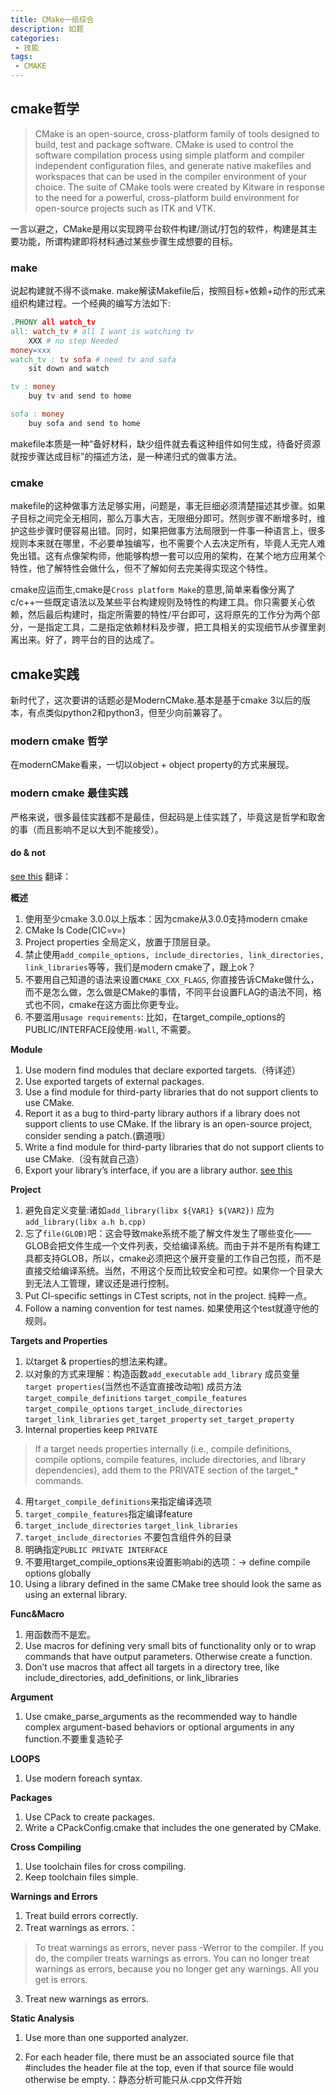 ```yaml
---
title: CMake一纸综合
description: 如题
categories:
 - 技能
tags:
 - CMAKE
---
```




## cmake哲学

> CMake is an open-source, cross-platform family of tools designed to build, test and package software. CMake is used to control the software compilation process using simple platform and compiler independent configuration files, and generate native makefiles and workspaces that can be used in the compiler environment of your choice. The suite of CMake tools were created by Kitware in response to the need for a powerful, cross-platform build environment for open-source projects such as ITK and VTK.

一言以避之，CMake是用以实现跨平台软件构建/测试/打包的软件，构建是其主要功能，所谓构建即将材料通过某些步骤生成想要的目标。

### make

说起构建就不得不谈make. make解读Makefile后，按照目标+依赖+动作的形式来组织构建过程。一个经典的编写方法如下:

```makefile
.PHONY all watch_tv
all: watch_tv # all I want is watching tv
    XXX # no step Needed
money=xxx
watch_tv : tv sofa # need tv and sofa
    sit down and watch

tv : money
    buy tv and send to home

sofa : money
    buy sofa and send to home
```

makefile本质是一种“备好材料，缺少组件就去看这种组件如何生成，待备好资源就按步骤达成目标”的描述方法，是一种递归式的做事方法。

### cmake

makefile的这种做事方法足够实用，问题是，事无巨细必须清楚描述其步骤。如果子目标之间完全无相同，那么万事大吉，无限细分即可。然则步骤不断增多时，维护这些步骤时便容易出错。同时，如果把做事方法局限到一件事一种语言上，很多规则本来就在哪里，不必要单独编写，也不需要个人去决定所有，毕竟人无完人难免出错。这有点像架构师，他能够构想一套可以应用的架构，在某个地方应用某个特性，他了解特性会做什么，但不了解如何去完美得实现这个特性。

cmake应运而生,cmake是`Cross platform Make`的意思,简单来看像分离了c/c++一些既定语法以及某些平台构建规则及特性的构建工具。你只需要关心依赖，然后最后构建时，指定所需要的特性/平台即可，这将原先的工作分为两个部分，一是指定工具，二是指定依赖材料及步骤，把工具相关的实现细节从步骤里剥离出来。好了，跨平台的目的达成了。

## cmake实践

新时代了，这次要讲的话题必是ModernCMake.基本是基于cmake 3以后的版本，有点类似python2和python3，但至少向前兼容了。

### modern cmake 哲学

在modernCMake看来，一切以object + object property的方式来展现。

### modern cmake 最佳实践
严格来说，很多最佳实践都不是最佳，但起码是上佳实践了，毕竟这是哲学和取舍的事（而且影响不足以大到不能接受）。

#### do & not

[see this](https://gist.github.com/mbinna/c61dbb39bca0e4fb7d1f73b0d66a4fd1)
翻译：

**概述**
1. 使用至少cmake 3.0.0以上版本：因为cmake从3.0.0支持modern cmake
2. CMake Is Code(CIC=v=)
3. Project properties 全局定义，放置于顶层目录。
4. 禁止使用`add_compile_options, include_directories, link_directories, link_libraries`等等，我们是modern cmake了，跟上ok？
5. 不要用自己知道的语法来设置`CMAKE_CXX_FLAGS`, 你直接告诉CMake做什么，而不是怎么做，怎么做是CMake的事情，不同平台设置FLAG的语法不同，格式也不同，cmake在这方面比你更专业。
6. 不要滥用`usage requirements`: 比如，在target_compile_options的PUBLIC/INTERFACE段使用`-Wall`, 不需要。

**Module**
1. Use modern find modules that declare exported targets.（待详述）
2. Use exported targets of external packages.
3. Use a find module for third-party libraries that do not support clients to use CMake.
4. Report it as a bug to third-party library authors if a library does not support clients to use CMake. If the library is an open-source project, consider sending a patch.(霸道哦）
5. Write a find module for third-party libraries that do not support clients to use CMake.（没有就自己造）
6. Export your library’s interface, if you are a library author. [see this](https://youtu.be/bsXLMQ6WgIk?t=37m15s)

**Project**
1. 避免自定义变量:诸如`add_library(libx ${VAR1} ${VAR2})` 应为`add_library(libx a.h b.cpp)`
2. 忘了`file(GLOB)`吧：这会导致make系统不能了解文件发生了哪些变化——GLOB会把文件生成一个文件列表，交给编译系统。而由于并不是所有构建工具都支持GLOB，所以，cmake必须把这个展开变量的工作自己包揽，而不是直接交给编译系统。当然，不用这个反而比较安全和可控。如果你一个目录大到无法人工管理，建议还是进行控制。
3. Put CI-specific settings in CTest scripts, not in the project. 纯粹一点。
4. Follow a naming convention for test names. 如果使用这个test就遵守他的规则。

**Targets and Properties**
1. 以target & properties的想法来构建。
2. 以对象的方式来理解：构造函数`add_executable` `add_library` 成员变量`target properties`(当然也不适宜直接改动啦) 成员方法`target_compile_definitions` `target_compile_features`  `target_compile_options` `target_include_directories` `target_link_libraries` `get_target_property` `set_target_property`
3. Internal properties keep `PRIVATE`
> If a target needs properties internally (i.e., compile definitions, compile options, compile features, include directories, and library dependencies), add them to the PRIVATE section of the target_* commands.
4. 用`target_compile_definitions`来指定编译选项
5. `target_compile_features`指定编译feature
6. `target_include_directories` `target_link_libraries`
7. `target_include_directories` 不要包含组件外的目录
8. 明确指定`PUBLIC PRIVATE INTERFACE`
9. 不要用target_compile_options来设置影响abi的选项：-> define compile options globally
10. Using a library defined in the same CMake tree should look the same as using an external library.

**Func&Macro**
1. 用函数而不是宏。
2. Use macros for defining very small bits of functionality only or to wrap commands that have output parameters. Otherwise create a function.
3. Don’t use macros that affect all targets in a directory tree, like include_directories, add_definitions, or link_libraries

**Argument**
1. Use cmake_parse_arguments as the recommended way to handle complex argument-based behaviors or optional arguments in any function.不要重复造轮子

**LOOPS**
1. Use modern foreach syntax.

**Packages**
1. Use CPack to create packages.
2. Write a CPackConfig.cmake that includes the one generated by CMake.

**Cross Compiling**
1. Use toolchain files for cross compiling.
2. Keep toolchain files simple.

**Warnings and Errors**
1. Treat build errors correctly.
2. Treat warnings as errors.：
> To treat warnings as errors, never pass -Werror to the compiler. If you do, the compiler treats warnings as errors. You can no longer treat warnings as errors, because you no longer get any warnings. All you get is errors.
3. Treat new warnings as errors.

**Static Analysis**
1. Use more than one supported analyzer.

2. For each header file, there must be an associated source file that #includes the header file at the top, even if that source file would otherwise be empty.：静态分析可能只从.cpp文件开始


